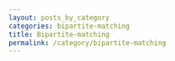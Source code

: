 ```yaml
---
layout: posts_by_category
categories: bipartite-matching
title: Bipartite-matching
permalink: /category/bipartite-matching
---
```


